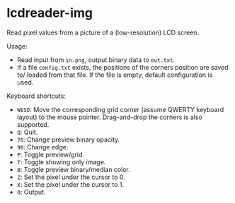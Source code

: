 # lcdreader-img

Read pixel values from a picture of a (low-resolution) LCD screen.

Usage:
* Read input from `in.png`, output binary data to `out.txt`.
* If a file `config.txt` exists, the positions of the corners position are saved to/
  loaded from that file. If the file is empty, default configuration is used.

Keyboard shortcuts:

* `WESD`: Move the corresponding grid corner (assume QWERTY keyboard layout) to the
  mouse pointer. Drag-and-drop the corners is also supported.
* `Q`: Quit.
* `78`: Change preview binary opacity.
* `90`: Change edge.
* `P`: Toggle preview/grid.
* `T`: Toggle showing only image.
* `B`: Toggle preview binary/median color.
* `Z`: Set the pixel under the cursor to 0.
* `X`: Set the pixel under the cursor to 1.
* `O`: Output.
